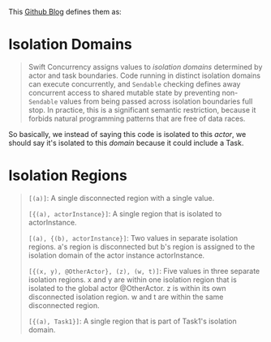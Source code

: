 This [Github Blog](https://github.com/swiftlang/swift-evolution/blob/main/proposals/0414-region-based-isolation.md) defines them as:

# Isolation Domains
> Swift Concurrency assigns values to *isolation domains* determined by actor and
task boundaries. Code running in distinct isolation domains can execute
concurrently, and `Sendable` checking defines away concurrent access to
shared mutable state by preventing non-`Sendable` values from being passed
across isolation boundaries full stop. In practice, this is a significant
semantic restriction, because it forbids natural programming patterns that are
free of data races.

So basically, we instead of saying this code is isolated to this _actor_, we should say it's isolated to this _domain_ because it could include a Task.

# Isolation Regions
> `[(a)]`: A single disconnected region with a single value.
> 
> `[{(a), actorInstance}]`: A single region that is isolated to actorInstance.
> 
> `[(a), {(b), actorInstance}]`: Two values in separate isolation regions. a's region is disconnected but b's region is assigned to the isolation domain of the actor instance actorInstance.
> 
> `[{(x, y), @OtherActor}, (z), (w, t)]`: Five values in three separate isolation regions. x and y are within one isolation region that is isolated to the global actor @OtherActor. z is within its own disconnected isolation region. w and t are within the same disconnected region.
> 
> `[{(a), Task1}]`: A single region that is part of Task1's isolation domain.

